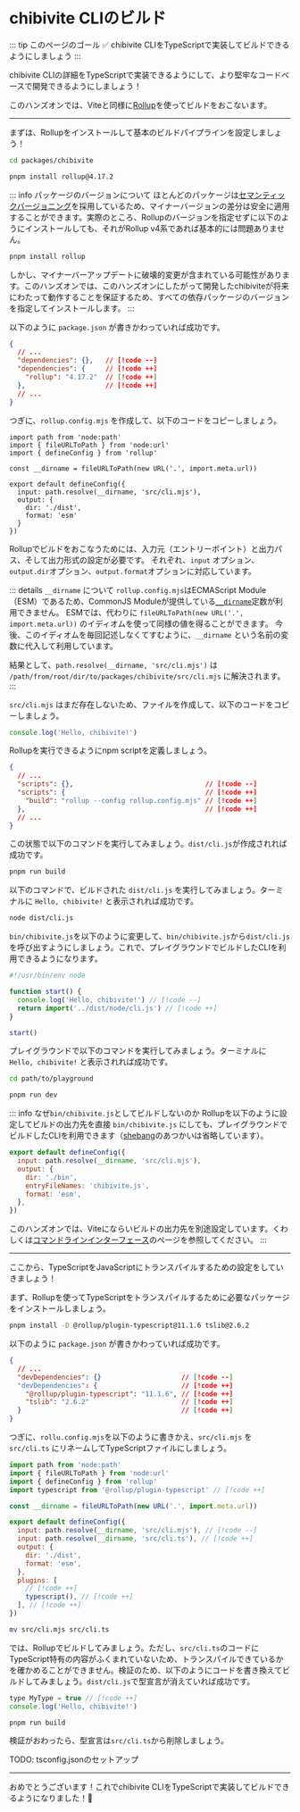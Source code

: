 # chibivite CLIのビルド

::: tip このページのゴール
✅ chibivite CLIをTypeScriptで実装してビルドできるようにしましょう
:::

chibivite CLIの詳細をTypeScriptで実装できるようにして、より堅牢なコードベースで開発できるようにしましょう！

このハンズオンでは、Viteと同様に[Rollup](https://rollupjs.org/)を使ってビルドをおこないます。

---

まずは、Rollupをインストールして基本のビルドパイプラインを設定しましょう！

```bash
cd packages/chibivite
```

```bash
pnpm install rollup@4.17.2
```

::: info パッケージのバージョンについて
ほとんどのパッケージは[セマンティックバージョニング](https://semver.org/)を採用しているため、マイナーバージョンの差分は安全に適用することができます。実際のところ、Rollupのバージョンを指定せずに以下のようにインストールしても、それがRollup v4系であれば基本的には問題ありません。

```bash
pnpm install rollup
```

しかし、マイナーバーアップデートに破壊的変更が含まれている可能性があります。このハンズオンでは、このハンズオンにしたがって開発したchibiviteが将来にわたって動作することを保証するため、すべての依存パッケージのバージョンを指定してインストールします。
:::

以下のように `package.json` が書きかわっていれば成功です。

<!-- prettier-ignore -->
```json
{
  // ...
  "dependencies": {},   // [!code --]
  "dependencies": {     // [!code ++]
    "rollup": "4.17.2"  // [!code ++]
  },                    // [!code ++]
  // ...
}
```

つぎに、`rollup.config.mjs` を作成して、以下のコードをコピーしましょう。

```js{8-12}
import path from 'node:path'
import { fileURLToPath } from 'node:url'
import { defineConfig } from 'rollup'

const __dirname = fileURLToPath(new URL('.', import.meta.url))

export default defineConfig({
  input: path.resolve(__dirname, 'src/cli.mjs'),
  output: {
    dir: './dist',
    format: 'esm'
  }
})
```

Rollupでビルドをおこなうためには、入力元（エントリーポイント）と出力パス、そして出力形式の設定が必要です。
それぞれ、`input` オプション、`output.dir`オプション、`output.format`オプションに対応しています。

::: details `__dirname` について
`rollup.config.mjs`はECMAScript Module（ESM）であるため、CommonJS Moduleが提供している[`__dirname`](https://nodejs.org/docs/latest/api/modules.html#__dirname)定数が利用できません。
ESMでは、代わりに `fileURLToPath(new URL('.', import.meta.url))` のイディオムを使って同様の値を得ることができます。
今後、このイディオムを毎回記述しなくてすむように、`__dirname` という名前の変数に代入して利用しています。

結果として、`path.resolve(__dirname, 'src/cli.mjs')` は `/path/from/root/dir/to/packages/chibivite/src/cli.mjs` に解決されます。
:::

`src/cli.mjs` はまだ存在しないため、ファイルを作成して、以下のコードをコピーしましょう。

```js
console.log('Hello, chibivite!')
```

<!-- このコードは `packages/chibivite/bin/chibivite.js` のコードから[shebang](https://en.wikipedia.org/wiki/Shebang_(Unix))を除いたものです。`bin/chibivite.js`を書きかえて、ビルドされた -->

Rollupを実行できるようにnpm scriptを定義しましょう。

<!-- prettier-ignore -->
```json
{
  // ...
  "scripts": {},                                 // [!code --]
  "scripts": {                                   // [!code ++]
    "build": "rollup --config rollup.config.mjs" // [!code ++]
  },                                             // [!code ++]
  // ...
}
```

この状態で以下のコマンドを実行してみましょう。`dist/cli.js`が作成されれば成功です。

```bash
pnpm run build
```

以下のコマンドで、ビルドされた `dist/cli.js` を実行してみましょう。ターミナルに `Hello, chibivite!` と表示されれば成功です。

```bash
node dist/cli.js
```

`bin/chibivite.js`を以下のように変更して、`bin/chibivite.js`から`dist/cli.js`を呼び出すようにしましょう。これで、プレイグラウンドでビルドしたCLIを利用できるようになります。

```js
#!/usr/bin/env node

function start() {
  console.log('Hello, chibivite!') // [!code --]
  return import('../dist/node/cli.js') // [!code ++]
}

start()
```

プレイグラウンドで以下のコマンドを実行してみましょう。ターミナルに `Hello, chibivite!` と表示されれば成功です。

```bash
cd path/to/playground
```

```bash
pnpm run dev
```

::: info なぜ`bin/chibivite.js`としてビルドしないのか
Rollupを以下のように設定してビルドの出力先を直接 `bin/chibivite.js` にしても、プレイグラウンドでビルドしたCLIを利用できます（[shebang](<https://en.wikipedia.org/wiki/Shebang_(Unix)>)のあつかいは省略しています）。

```js
export default defineConfig({
  input: path.resolve(__dirname, 'src/cli.mjs'),
  output: {
    dir: './bin',
    entryFileNames: 'chibivite.js',
    format: 'esm',
  },
})
```

このハンズオンでは、Viteにならいビルドの出力先を別途設定しています。くわしくは[コマンドラインインターフェース](/ja/concepts/command-line-interface)のページを参照してください。
:::

---

ここから、TypeScriptをJavaScriptにトランスパイルするための設定をしていきましょう！

まず、Rollupを使ってTypeScriptをトランスパイルするために必要なパッケージをインストールしましょう。

```bash
pnpm install -D @rollup/plugin-typescript@11.1.6 tslib@2.6.2
```

以下のように `package.json` が書きかわっていれば成功です。

<!-- prettier-ignore -->
```json
{
  // ...
  "devDependencies": {}                    // [!code --]
  "devDependencies": {                     // [!code ++]
    "@rollup/plugin-typescript": "11.1.6", // [!code ++]
    "tslib": "2.6.2"                       // [!code ++]
  }                                        // [!code ++]
}
```

つぎに、`rollu.config.mjs`を以下のように書きかえ、`src/cli.mjs` を `src/cli.ts` にリネームしてTypeScriptファイルにしましょう。

```js
import path from 'node:path'
import { fileURLToPath } from 'node:url'
import { defineConfig } from 'rollup'
import typescript from '@rollup/plugin-typescript' // [!code ++]

const __dirname = fileURLToPath(new URL('.', import.meta.url))

export default defineConfig({
  input: path.resolve(__dirname, 'src/cli.mjs'), // [!code --]
  input: path.resolve(__dirname, 'src/cli.ts'), // [!code ++]
  output: {
    dir: './dist',
    format: 'esm',
  },
  plugins: [
    // [!code ++]
    typescript(), // [!code ++]
  ], // [!code ++]
})
```

```bash
mv src/cli.mjs src/cli.ts
```

では、Rollupでビルドしてみましょう。ただし、`src/cli.ts`のコードにTypeScript特有の内容がふくまれていないため、トランスパイルできているかを確かめることができません。検証のため、以下のようにコードを書き換えてビルドしてみましょう。`dist/cli.js`で型宣言が消えていれば成功です。

```js
type MyType = true // [!code ++]
console.log('Hello, chibivite!')
```

```bash
pnpm run build
```

検証がおわったら、型宣言は`src/cli.ts`から削除しましょう。

TODO: tsconfig.jsonのセットアップ

---

おめでとうございます！これでchibivite CLIをTypeScriptで実装してビルドできるようになりました！🎉
